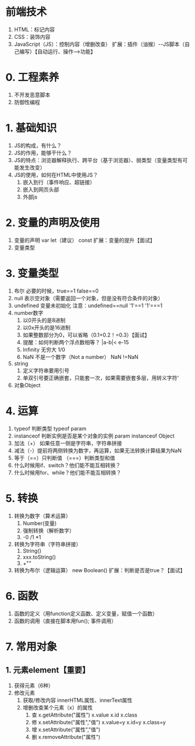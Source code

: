# 前端技术
1. HTML：标记内容
2. CSS：装饰内容
3. JavaScript（JS）：控制内容（增删改查）
扩展：插件（油猴）--JS脚本（自己编写）【自动运行、操作-->功能】
# 0. 工程素养
1. 不开发恶意脚本
2. 防御性编程
# 1. 基础知识
1. JS的构成，有什么？
2. JS的作用，能够干什么？
3. JS的特点：浏览器解释执行、跨平台（基于浏览器）、弱类型（变量类型有可能发生改变）
4. JS的使用，如何在HTML中使用JS？
	1. 嵌入到行（事件响应、超链接）
	2. 嵌入到网页头部
	3. 外部js
# 2. 变量的声明及使用
1. 变量的声明 var  let（建议）  const
扩展：变量的提升【面试】
2. 变量类型

# 3. 变量类型
1. 布尔  必要的时候，true==1  false==0
2. null 表示空对象（需要返回一个对象，但是没有符合条件的对象）
3. undefined 变量未初始化   注意：undefined==null '1'==1 '1'===1
4. number数字
	1. 以0开头的是8进制
	2. 以0x开头的是16进制
	3. 如果整数部分为0，可以省略（0.1+0.2！=0.3）【面试】
	4. 提醒：如何判断两个浮点数相等？ |a-b|< e-15
	5. Infinity 无穷大 1/0
	6. NaN 不是一个数字（Not a number） NaN !=NaN
5. string
	1. 定义字符串要用引号
	2. 单双引号要正确嵌套，只能套一次，如果需要嵌套多层，用转义字符\'
6. 对象Object

# 4. 运算
1. typeof 判断类型  typeof param
2. instanceof 判断实例是否是某个对象的实例 param instanceof Object
3. 加法（+） 如果任意一侧是字符串，字符串拼接
4. 减法（-）提前将两侧转换为数字，再运算，如果无法转换计算结果为NaN
5. 等于（==）只判断值 （===）判断类型和值
6. 什么时候用if、switch？他们能不能互相转换？
7. 什么时候用for、while？他们能不能互相转换？

# 5. 转换
1. 转换为数字（算术运算）
	1. Number(变量)
	2. 强制转换（解析数字）
	3. -0  /1 *1
2. 转换为字符串（字符串拼接）
	1. String()
	2. xxx.toString()
	3. +""
3. 转换为布尔（逻辑运算） new Boolean()
	扩展：判断是否是true？【面试】
	
	
# 6. 函数
1. 函数的定义（用function定义函数、定义变量，赋值一个函数）
2. 函数的调用（直接在脚本用fun();  事件调用）

# 7. 常用对象
## 1. 元素element【重要】
1. 获得元素（6种）
2. 修改元素
	1. 获取/修改内容 innerHTML属性、innerText属性
	2. 增删改查某个元素（x）的属性
		1. 查 x.getAttribute("属性")   x.value x.id x.class
		2. 修 x.setAttribute("属性","值") x.value=y x.id=y x.class=y
		3. 增 x.setAttribute("属性","值")
		4. 删 x.removeAttribute("属性") 
	
	